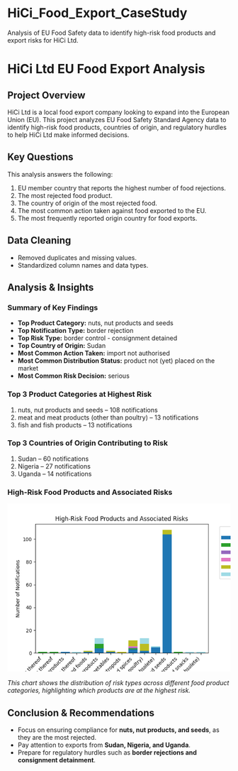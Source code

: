 # HiCi_Food_Export_CaseStudy
Analysis of EU Food Safety data to identify high-risk food products and export risks for HiCi Ltd.
# HiCi Ltd EU Food Export Analysis

## Project Overview
HiCi Ltd is a local food export company looking to expand into the European Union (EU). 
This project analyzes EU Food Safety Standard Agency data to identify high-risk food products, 
countries of origin, and regulatory hurdles to help HiCi Ltd make informed decisions.

## Key Questions
This analysis answers the following:

1. EU member country that reports the highest number of food rejections.
2. The most rejected food product.
3. The country of origin of the most rejected food.
4. The most common action taken against food exported to the EU.
5. The most frequently reported origin country for food exports.

## Data Cleaning
- Removed duplicates and missing values.
- Standardized column names and data types.

## Analysis & Insights
### Summary of Key Findings
- **Top Product Category:** nuts, nut products and seeds  
- **Top Notification Type:** border rejection  
- **Top Risk Type:** border control - consignment detained  
- **Top Country of Origin:** Sudan  
- **Most Common Action Taken:** import not authorised  
- **Most Common Distribution Status:** product not (yet) placed on the market  
- **Most Common Risk Decision:** serious  

### Top 3 Product Categories at Highest Risk
1. nuts, nut products and seeds – 108 notifications  
2. meat and meat products (other than poultry) – 13 notifications  
3. fish and fish products – 13 notifications  

### Top 3 Countries of Origin Contributing to Risk
1. Sudan – 60 notifications  
2. Nigeria – 27 notifications  
3. Uganda – 14 notifications  

### High-Risk Food Products and Associated Risks
![High-Risk Food Products](high_risk_foods.png)
  
*This chart shows the distribution of risk types across different food product categories, highlighting which products are at the highest risk.*

## Conclusion & Recommendations
- Focus on ensuring compliance for **nuts, nut products, and seeds**, as they are the most rejected.  
- Pay attention to exports from **Sudan, Nigeria, and Uganda**.  
- Prepare for regulatory hurdles such as **border rejections and consignment detainment**.  
